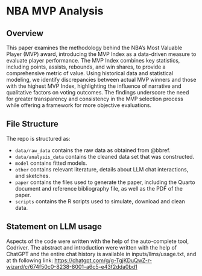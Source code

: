 # NBA MVP Analysis

## Overview

This paper examines the methodology behind the NBA’s Most Valuable Player (MVP) award, introducing the MVP Index as a data-driven measure to evaluate player performance. The MVP Index combines key statistics, including points, assists, rebounds, and win shares, to provide a comprehensive metric of value. Using historical data and statistical modeling, we identify discrepancies between actual MVP winners and those with the highest MVP Index, highlighting the influence of narrative and qualitative factors on voting outcomes. The findings underscore the need for greater transparency and consistency in the MVP selection process while offering a framework for more objective evaluations.


## File Structure

The repo is structured as:

-   `data/raw_data` contains the raw data as obtained from @bbref.
-   `data/analysis_data` contains the cleaned data set that was constructed.
-   `model` contains fitted models. 
-   `other` contains relevant literature, details about LLM chat interactions, and sketches.
-   `paper` contains the files used to generate the paper, including the Quarto document and reference bibliography file, as well as the PDF of the paper. 
-   `scripts` contains the R scripts used to simulate, download and clean data.


## Statement on LLM usage

Aspects of the code were written with the help of the auto-complete tool, Codriver. The abstract and introduction were written with the help of ChatGPT and the entire chat history is available in inputs/llms/usage.txt, and at th following link: https://chatgpt.com/g/g-TgjKDuQwZ-r-wizard/c/674f50c0-8238-8001-a6c5-e43f2dda0bd1


